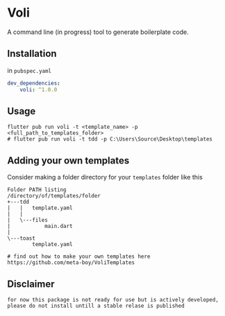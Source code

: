 # Voli

A command line (in progress) tool to generate boilerplate code.

## Installation

in `pubspec.yaml`

```yaml
dev_dependencies:
    voli: ^1.0.0
```  

## Usage

```shell
flutter pub run voli -t <template_name> -p <full_path_to_templates_folder>
# flutter pub run voli -t tdd -p C:\Users\Source\Desktop\templates

```

## Adding your own templates

Consider making a folder directory for your `templates` folder like this

```shell
Folder PATH listing
/directory/of/templates/folder
+---tdd
|   |   template.yaml
|   |
|   \---files
|           main.dart
|
\---toast
        template.yaml

# find out how to make your own templates here https://github.com/meta-boy/VoliTemplates
```

## Disclaimer

```shell
for now this package is not ready for use but is actively developed, please do not install untill a stable relase is published
```
